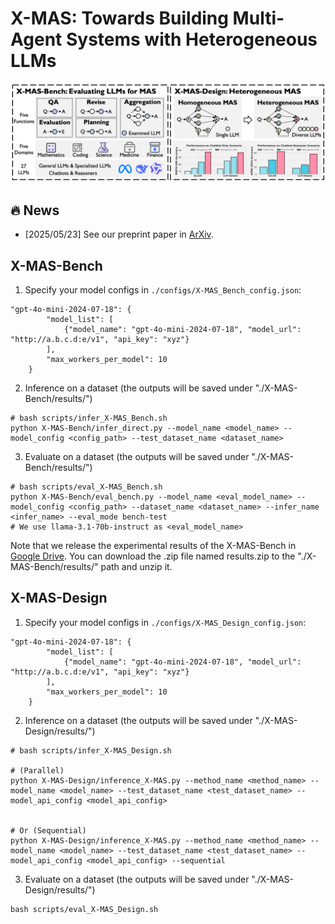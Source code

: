 # X-MAS: Towards Building Multi-Agent Systems with Heterogeneous LLMs

![X-MAS](./assets/xmas_overview.png)

## 🔥 News
- [2025/05/23] See our preprint paper in [ArXiv](https://arxiv.org/pdf/2505.16997).

## X-MAS-Bench

1. Specify your model configs in `./configs/X-MAS_Bench_config.json`:
```
"gpt-4o-mini-2024-07-18": {
        "model_list": [
            {"model_name": "gpt-4o-mini-2024-07-18", "model_url": "http://a.b.c.d:e/v1", "api_key": "xyz"}
        ],
        "max_workers_per_model": 10
    }
```

2. Inference on a dataset (the outputs will be saved under "./X-MAS-Bench/results/")
```
# bash scripts/infer_X-MAS_Bench.sh
python X-MAS-Bench/infer_direct.py --model_name <model_name> --model_config <config_path> --test_dataset_name <dataset_name>
```

3. Evaluate on a dataset (the outputs will be saved under "./X-MAS-Bench/results/")
```
# bash scripts/eval_X-MAS_Bench.sh
python X-MAS-Bench/eval_bench.py --model_name <eval_model_name> --model_config <config_path> --dataset_name <dataset_name> --infer_name <infer_name> --eval_mode bench-test
# We use llama-3.1-70b-instruct as <eval_model_name>
```

Note that we release the experimental results of the X-MAS-Bench in [Google Drive](https://drive.google.com/file/d/1oukYZLDOuc98i-ICkoZ6OYME9a7-AuH1/view?usp=drive_link).
You can download the .zip file named results.zip to the "./X-MAS-Bench/results/" path and unzip it.

## X-MAS-Design

1. Specify your model configs in `./configs/X-MAS_Design_config.json`:
```
"gpt-4o-mini-2024-07-18": {
        "model_list": [
            {"model_name": "gpt-4o-mini-2024-07-18", "model_url": "http://a.b.c.d:e/v1", "api_key": "xyz"}
        ],
        "max_workers_per_model": 10
    }
```

2. Inference on a dataset (the outputs will be saved under "./X-MAS-Design/results/")
```
# bash scripts/infer_X-MAS_Design.sh

# (Parallel)
python X-MAS-Design/inference_X-MAS.py --method_name <method_name> --model_name <model_name> --test_dataset_name <test_dataset_name> --model_api_config <model_api_config>


# Or (Sequential)
python X-MAS-Design/inference_X-MAS.py --method_name <method_name> --model_name <model_name> --test_dataset_name <test_dataset_name> --model_api_config <model_api_config> --sequential
```

3. Evaluate on a dataset (the outputs will be saved under "./X-MAS-Design/results/")
```
bash scripts/eval_X-MAS_Design.sh
```
